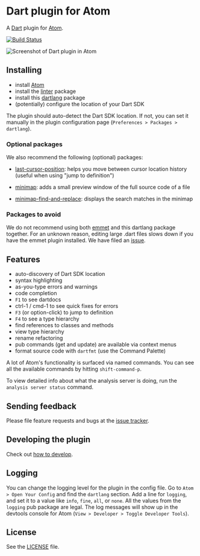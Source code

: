# Dart plugin for Atom

A [Dart](https://www.dartlang.org) plugin for [Atom](https://atom.io).

[![Build Status](https://travis-ci.org/dart-atom/dartlang.svg)](https://travis-ci.org/dart-atom/dartlang)

![Screenshot of Dart plugin in Atom](https://raw.githubusercontent.com/dart-atom/dartlang/master/screenshot.png)

## Installing

- install [Atom](https://atom.io/)
- install the [linter][] package
- install this [dartlang][] package
- (potentially) configure the location of your Dart SDK

The plugin should auto-detect the Dart SDK location. If not, you can set it
manually in the plugin configuration page (`Preferences > Packages > dartlang`).

### Optional packages

We also recommend the following (optional) packages:

- [last-cursor-position](https://atom.io/packages/last-cursor-position): helps you
  move between cursor location history (useful when using "jump to definition")

- [minimap](https://atom.io/packages/minimap): adds a small preview
  window of the full source code of a file

- [minimap-find-and-replace](https://atom.io/packages/minimap-find-and-replace): displays
  the search matches in the minimap

### Packages to avoid

We do not recommend using both [emmet](https://atom.io/packages/emmet)
and this dartlang package together.
For an unknown reason, editing large .dart files slows down if
you have the emmet plugin installed. We have filed an
[issue](https://github.com/emmetio/emmet-atom/issues/319).

## Features

- auto-discovery of Dart SDK location
- syntax highlighting
- as-you-type errors and warnings
- code completion
- `F1` to see dartdocs
- ctrl-1 / cmd-1 to see quick fixes for errors
- `F3` (or option-click) to jump to definition
- `F4` to see a type hierarchy
- find references to classes and methods
- view type hierarchy
- rename refactoring
- pub commands (get and update) are available via context menus
- format source code with `dartfmt` (use the Command Palette)

A lot of Atom's functionality is surfaced via named commands. You can see all
the available commands by hitting `shift-command-p`.

To view detailed info about what the analysis server is doing, run the
`analysis server status` command.

## Sending feedback

Please file feature requests and bugs at the [issue tracker][tracker].

[tracker]: https://github.com/dart-atom/dartlang/issues

## Developing the plugin

Check out [how to develop][develop].

## Logging

You can change the logging level for the plugin in the config file. Go to
`Atom > Open Your Config` and find the `dartlang` section. Add a
line for `logging`, and set it to a value like `info`, `fine`, `all`, or `none`.
All the values from the `logging` pub package are legal. The log messages will
show up in the devtools console for Atom (`View > Developer > Toggle Developer Tools`).

## License

See the [LICENSE](https://github.com/dart-atom/dartlang/blob/master/LICENSE) file.

[linter]: https://atom.io/packages/linter
[develop]: https://github.com/dart-atom/dartlang/wiki/Developing
[dartlang]: https://atom.io/packages/dartlang

